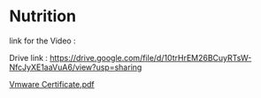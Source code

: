 # Nutrition
link for the Video :

Drive link : 
https://drive.google.com/file/d/10trHrEM26BCuyRTsW-NfcJyXE1aaVuA6/view?usp=sharing

[Vmware Certificate.pdf](https://github.com/ghanatheyakash/Nutrition/files/7257882/Vmware.Certificate.pdf)
